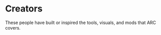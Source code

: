 <div class="section-hero">
  <h1>Creators</h1>
  <p>These people have built or inspired the tools, visuals, and mods that ARC covers.</p>
</div>